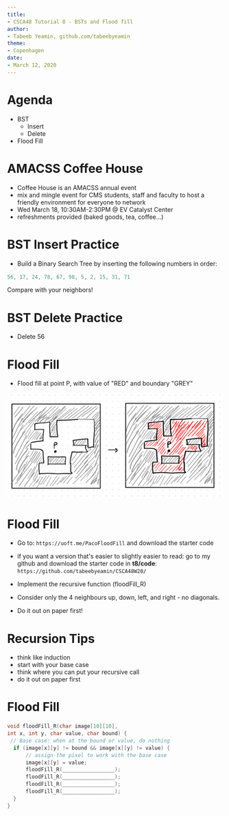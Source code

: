 ```yaml
---
title:
- CSCA48 Tutorial 8 - BSTs and Flood fill
author:
- Tabeeb Yeamin, github.com/tabeebyeamin
theme:
- Copenhagen
date:
- March 12, 2020
---
```


# Agenda

+ BST
    - Insert
    - Delete
+ Flood Fill

# AMACSS Coffee House
- Coffee House is an AMACSS annual event 
- mix and mingle event for CMS students, staff and faculty 
to host a friendly environment for everyone to network 
- Wed March 18, 10:30AM-2:30PM @ EV Catalyst Center
- refreshments provided (baked goods, tea, coffee...)

# BST Insert Practice
+ Build a Binary Search Tree by inserting the following numbers in order:

```c
56, 17, 24, 78, 67, 98, 5, 2, 15, 31, 71
```

Compare with your neighbors!

# BST Delete Practice
+ Delete 56


# Flood Fill

+ Flood fill at point P, with value of "RED" and boundary "GREY"

![Flood Fill](./Floodfill.png)

# Flood Fill
+ Go to: `https://uoft.me/PacoFloodFill` and download the starter code
+ if you want a version that's easier to slightly easier to read: go
to my github and download the starter code in **t8/code**:
`https://github.com/tabeebyeamin/CSCA48W20/`

+ Implement the recursive function (floodFill_R)

+ Consider only the 4 neighbours up, down, left, and right - no diagonals.

+ Do it out on paper first!



# Recursion Tips
+ think like induction
+ start with your base case
+ think where you can put your recursive call
+ do it out on paper first

# Flood Fill
```c
void floodFill_R(char image[10][10],
int x, int y, char value, char bound) {
 // Base case: when at the bound or value, do nothing
  if (image[x][y] != bound && image[x][y] != value) {
      // assign the pixel to work with the base case
      image[x][y] = value;
      floodFill_R(_________________);
      floodFill_R(_________________);
      floodFill_R(_________________);
      floodFill_R(_________________);
  }
}

```